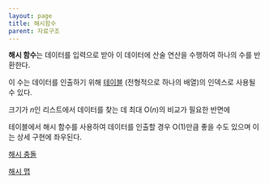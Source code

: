 ```yaml
---
layout: page
title: 해시함수
parent: 자료구조
---
```


**해시 함수**는 데이터를 입력으로 받아 이 데이터에 산술 연산을 수행하여 하나의 수를 반환한다.

이 수는 데이터를 인출하기 위해 [테이블](해시-맵.md) (전형적으로 하나의 배열)의 인덱스로 사용될 수 있다.

크기가 *n*인 리스트에서 데이터를 찾는 데 최대 O(*n*)의 비교가 필요한 반면에

테이블에서 해시 함수를 사용하여 데이터를 인출할 경우 O(1)만큼 좋을 수도 있으며 이는 상세 구현에 좌우된다.

[해시 충돌](해시-충돌.md)

[해시 맵](해시-맵.md)